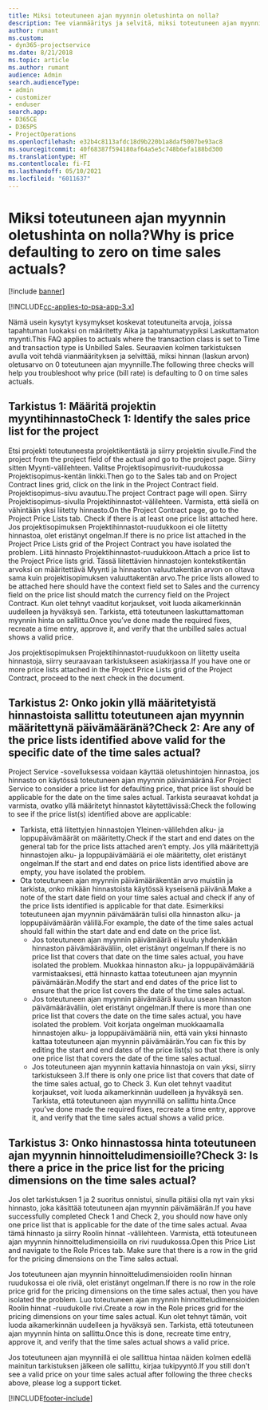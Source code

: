 ```yaml
---
title: Miksi toteutuneen ajan myynnin oletushinta on nolla?
description: Tee vianmääritys ja selvitä, miksi toteutuneen ajan myynnin hinnan oletusarvo on 0.
author: rumant
ms.custom:
- dyn365-projectservice
ms.date: 8/21/2018
ms.topic: article
ms.author: rumant
audience: Admin
search.audienceType:
- admin
- customizer
- enduser
search.app:
- D365CE
- D365PS
- ProjectOperations
ms.openlocfilehash: e32b4c8113afdc18d9b220b1a8daf5007be93ac8
ms.sourcegitcommit: 40f68387f594180af64a5e5c748b6efa188bd300
ms.translationtype: HT
ms.contentlocale: fi-FI
ms.lasthandoff: 05/10/2021
ms.locfileid: "6011637"
---
```

# <a name="why-is-price-defaulting-to-zero-on-time-sales-actuals"></a><span data-ttu-id="421dd-103">Miksi toteutuneen ajan myynnin oletushinta on nolla?</span><span class="sxs-lookup"><span data-stu-id="421dd-103">Why is price defaulting to zero on time sales actuals?</span></span>

[!include [banner](../includes/psa-now-project-operations.md)]

[!INCLUDE[cc-applies-to-psa-app-3.x](../includes/cc-applies-to-psa-app-3x.md)]

<span data-ttu-id="421dd-104">Nämä usein kysytyt kysymykset koskevat toteutuneita arvoja, joissa tapahtuman luokaksi on määritetty Aika ja tapahtumatyypiksi Laskuttamaton myynti.</span><span class="sxs-lookup"><span data-stu-id="421dd-104">This FAQ applies to actuals where the transaction class is set to Time and transaction type is Unbilled Sales.</span></span> <span data-ttu-id="421dd-105">Seuraavien kolmen tarkistuksen avulla voit tehdä vianmäärityksen ja selvittää, miksi hinnan (laskun arvon) oletusarvo on 0 toteutuneen ajan myynnille.</span><span class="sxs-lookup"><span data-stu-id="421dd-105">The following three checks will help you troubleshoot why price (bill rate) is defaulting to 0 on time sales actuals.</span></span>

## <a name="check-1-identify-the-sales-price-list-for-the-project"></a><span data-ttu-id="421dd-106">Tarkistus 1: Määritä projektin myyntihinnasto</span><span class="sxs-lookup"><span data-stu-id="421dd-106">Check 1: Identify the sales price list for the project</span></span>

<span data-ttu-id="421dd-107">Etsi projekti toteutuneesta projektikentästä ja siirry projektin sivulle.</span><span class="sxs-lookup"><span data-stu-id="421dd-107">Find the project from the project field of the actual and go to the project page.</span></span> <span data-ttu-id="421dd-108">Siirry sitten Myynti-välilehteen. Valitse Projektisopimusrivit-ruudukossa Projektisopimus-kentän linkki.</span><span class="sxs-lookup"><span data-stu-id="421dd-108">Then go to the Sales tab and on Project Contract lines grid, click on the link in the Project Contract field.</span></span> <span data-ttu-id="421dd-109">Projektisopimus-sivu avautuu.</span><span class="sxs-lookup"><span data-stu-id="421dd-109">The project Contract page will open.</span></span> <span data-ttu-id="421dd-110">Siirry Projektisopimus-sivulla Projektihinnastot-välilehteen. Varmista, että siellä on vähintään yksi liitetty hinnasto.</span><span class="sxs-lookup"><span data-stu-id="421dd-110">On the Project Contract page, go to the Project Price Lists tab. Check if there is at least one price list attached here.</span></span> <span data-ttu-id="421dd-111">Jos projektisopimuksen Projektihinnastot-ruudukkoon ei ole liitetty hinnastoa, olet eristänyt ongelman.</span><span class="sxs-lookup"><span data-stu-id="421dd-111">If there is no price list attached in the Project Price Lists grid of the Project Contract you have isolated the problem.</span></span> <span data-ttu-id="421dd-112">Liitä hinnasto Projektihinnastot-ruudukkoon.</span><span class="sxs-lookup"><span data-stu-id="421dd-112">Attach a price list to the Project Price lists grid.</span></span> <span data-ttu-id="421dd-113">Tässä liitettävien hinnastojen kontekstikentän arvoksi on määritettävä Myynti ja hinnaston valuuttakentän arvon on oltava sama kuin projektisopimuksen valuuttakentän arvo.</span><span class="sxs-lookup"><span data-stu-id="421dd-113">The price lists allowed to be attached here should have the context field set to Sales and the currency field on the price list should match the currency field on the Project Contract.</span></span> <span data-ttu-id="421dd-114">Kun olet tehnyt vaaditut korjaukset, voit luoda aikamerkinnän uudelleen ja hyväksyä sen. Tarkista, että toteutuneen laskuttamattoman myynnin hinta on sallittu.</span><span class="sxs-lookup"><span data-stu-id="421dd-114">Once you’ve done made the required fixes, recreate a time entry, approve it, and verify that the unbilled sales actual shows a valid price.</span></span> 

<span data-ttu-id="421dd-115">Jos projektisopimuksen Projektihinnastot-ruudukkoon on liitetty useita hinnastoja, siirry seuraavaan tarkistukseen asiakirjassa.</span><span class="sxs-lookup"><span data-stu-id="421dd-115">If you have one or more price lists attached in the Project Price Lists grid of the Project Contract, proceed to the next check in the document.</span></span>

## <a name="check-2-are-any-of-the-price-lists-identified-above-valid-for-the-specific-date-of-the-time-sales-actual"></a><span data-ttu-id="421dd-116">Tarkistus 2: Onko jokin yllä määritetyistä hinnastoista sallittu toteutuneen ajan myynnin määritettynä päivämääränä?</span><span class="sxs-lookup"><span data-stu-id="421dd-116">Check 2: Are any of the price lists identified above valid for the specific date of the time sales actual?</span></span>

<span data-ttu-id="421dd-117">Project Service -sovelluksessa voidaan käyttää oletushintojen hinnastoa, jos hinnasto on käytössä toteutuneen ajan myynnin päivämääränä.</span><span class="sxs-lookup"><span data-stu-id="421dd-117">For Project Service to consider a price list for defaulting price, that price list should be applicable for the date on the time sales actual.</span></span> <span data-ttu-id="421dd-118">Tarkista seuraavat kohdat ja varmista, ovatko yllä määritetyt hinnastot käytettävissä:</span><span class="sxs-lookup"><span data-stu-id="421dd-118">Check the following to see if the price list(s) identified above are applicable:</span></span>
- <span data-ttu-id="421dd-119">Tarkista, että liitettyjen hinnastojen Yleinen-välilehden alku- ja loppupäivämäärät on määritetty.</span><span class="sxs-lookup"><span data-stu-id="421dd-119">Check if the start and end dates on the general tab for the price lists attached aren’t empty.</span></span> <span data-ttu-id="421dd-120">Jos yllä määritettyjä hinnastojen alku- ja loppupäivämääriä ei ole määritetty, olet eristänyt ongelman.</span><span class="sxs-lookup"><span data-stu-id="421dd-120">If the start and end dates on price lists identified above are empty, you have isolated the problem.</span></span> 
- <span data-ttu-id="421dd-121">Ota toteutuneen ajan myynnin päivämääräkentän arvo muistiin ja tarkista, onko mikään hinnastoista käytössä kyseisenä päivänä.</span><span class="sxs-lookup"><span data-stu-id="421dd-121">Make a note of the start date field on your time sales actual and check if any of the price lists identified is applicable for that date.</span></span> <span data-ttu-id="421dd-122">Esimerkiksi toteutuneen ajan myynnin päivämäärän tulisi olla hinnaston alku- ja loppupäivämäärän välillä.</span><span class="sxs-lookup"><span data-stu-id="421dd-122">For example, the date of the time sales actual should fall within the start date and end date on the price list.</span></span> 
    - <span data-ttu-id="421dd-123">Jos toteutuneen ajan myynnin päivämäärä ei kuulu yhdenkään hinnaston päivämääräväliin, olet eristänyt ongelman.</span><span class="sxs-lookup"><span data-stu-id="421dd-123">If there is no price list that covers that date on the time sales actual, you have isolated the problem.</span></span> <span data-ttu-id="421dd-124">Muokkaa hinnaston alku- ja loppupäivämääriä varmistaaksesi, että hinnasto kattaa toteutuneen ajan myynnin päivämäärän.</span><span class="sxs-lookup"><span data-stu-id="421dd-124">Modify the start and end dates of the price list to ensure that the price list covers the date of the time sales actual.</span></span> 
    - <span data-ttu-id="421dd-125">Jos toteutuneen ajan myynnin päivämäärä kuuluu usean hinnaston päivämääräväliin, olet eristänyt ongelman.</span><span class="sxs-lookup"><span data-stu-id="421dd-125">If there is more than one price list that covers the date on the time sales actual, you have isolated the problem.</span></span> <span data-ttu-id="421dd-126">Voit korjata ongelman muokkaamalla hinnastojen alku- ja loppupäivämääriä niin, että vain yksi hinnasto kattaa toteutuneen ajan myynnin päivämäärän.</span><span class="sxs-lookup"><span data-stu-id="421dd-126">You can fix this by editing the start and end dates of the price list(s) so that there is only one price list that covers the date of the time sales actual.</span></span> 
    - <span data-ttu-id="421dd-127">Jos toteutuneen ajan myynnin kattavia hinnastoja on vain yksi, siirry tarkistukseen 3.</span><span class="sxs-lookup"><span data-stu-id="421dd-127">If there is only one price list that covers that date of the time sales actual, go to Check 3.</span></span>
<span data-ttu-id="421dd-128">Kun olet tehnyt vaaditut korjaukset, voit luoda aikamerkinnän uudelleen ja hyväksyä sen. Tarkista, että toteutuneen ajan myynnillä on sallittu hinta.</span><span class="sxs-lookup"><span data-stu-id="421dd-128">Once you’ve done made the required fixes, recreate a time entry, approve it, and verify that the time sales actual shows a valid price.</span></span>

## <a name="check-3-is-there-a-price-in-the-price-list-for-the-pricing-dimensions-on-the-time-sales-actual"></a><span data-ttu-id="421dd-129">Tarkistus 3: Onko hinnastossa hinta toteutuneen ajan myynnin hinnoitteludimensioille?</span><span class="sxs-lookup"><span data-stu-id="421dd-129">Check 3: Is there a price in the price list for the pricing dimensions on the time sales actual?</span></span>

<span data-ttu-id="421dd-130">Jos olet tarkistuksen 1 ja 2 suoritus onnistui, sinulla pitäisi olla nyt vain yksi hinnasto, joka käsittää toteutuneen ajan myynnin päivämäärän.</span><span class="sxs-lookup"><span data-stu-id="421dd-130">If you have successfully completed Check 1 and Check 2, you should now have only one price list that is applicable for the date of the time sales actual.</span></span> <span data-ttu-id="421dd-131">Avaa tämä hinnasto ja siirry Roolin hinnat -välilehteen. Varmista, että toteutuneen ajan myynnin hinnoitteludimensioilla on rivi ruudukossa.</span><span class="sxs-lookup"><span data-stu-id="421dd-131">Open this Price List and navigate to the Role Prices tab. Make sure that there is a row in the grid for the pricing dimensions on the Time sales actual.</span></span>

<span data-ttu-id="421dd-132">Jos toteutuneen ajan myynnin hinnoitteludimensioiden roolin hinnan ruudukossa ei ole riviä, olet eristänyt ongelman.</span><span class="sxs-lookup"><span data-stu-id="421dd-132">If there is no row in the role price grid for the pricing dimensions on the time sales actual, then you have isolated the problem.</span></span> <span data-ttu-id="421dd-133">Luo toteutuneen ajan myynnin hinnoitteludimensioiden Roolin hinnat -ruudukolle rivi.</span><span class="sxs-lookup"><span data-stu-id="421dd-133">Create a row in the Role prices grid for the pricing dimensions on your time sales actual.</span></span> <span data-ttu-id="421dd-134">Kun olet tehnyt tämän, voit luoda aikamerkinnän uudelleen ja hyväksyä sen. Tarkista, että toteutuneen ajan myynnin hinta on sallittu.</span><span class="sxs-lookup"><span data-stu-id="421dd-134">Once this is done, recreate time entry, approve it, and verify that the time sales actual shows a valid price.</span></span>

<span data-ttu-id="421dd-135">Jos toteutuneen ajan myynnillä ei ole sallittua hintaa näiden kolmen edellä mainitun tarkistuksen jälkeen ole sallittu, kirjaa tukipyyntö.</span><span class="sxs-lookup"><span data-stu-id="421dd-135">If you still don't see a valid price on your time sales actual after following the three checks above, please log a support ticket.</span></span> 



[!INCLUDE[footer-include](../includes/footer-banner.md)]